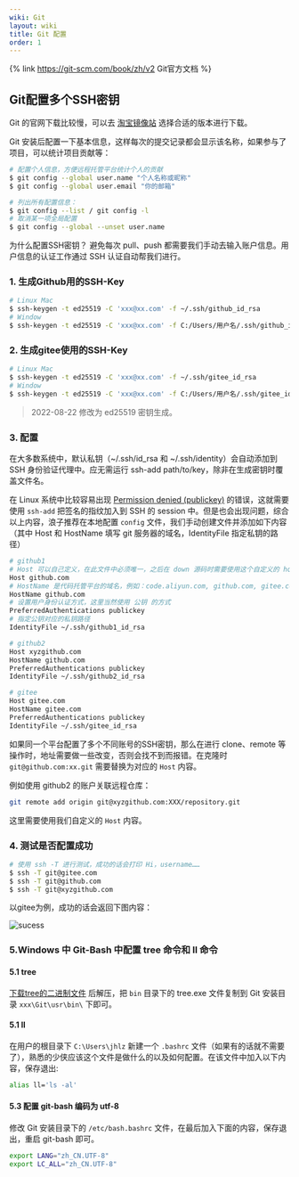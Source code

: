 ```yaml
---
wiki: Git
layout: wiki
title: Git 配置
order: 1
---
```


{% link https://git-scm.com/book/zh/v2 Git官方文档 %}

## Git配置多个SSH密钥

Git 的官网下载比较慢，可以去 [淘宝镜像站](https://npm.taobao.org/mirrors/git-for-windows/) 选择合适的版本进行下载。

Git 安装后配置一下基本信息，这样每次的提交记录都会显示该名称，如果参与了项目，可以统计项目贡献等：

```bash
# 配置个人信息，方便远程托管平台统计个人的贡献
$ git config --global user.name "个人名称或昵称"
$ git config --global user.email "你的邮箱"

# 列出所有配置信息：
$ git config --list / git config -l
# 取消某一项全局配置
$ git config --global --unset user.name
```

为什么配置SSH密钥？
避免每次 pull、push 都需要我们手动去输入账户信息。用户信息的认证工作通过 SSH 认证自动帮我们进行。

### 1. 生成Github用的SSH-Key

```bash
# Linux Mac
$ ssh-keygen -t ed25519 -C 'xxx@xx.com' -f ~/.ssh/github_id_rsa
# Window
$ ssh-keygen -t ed25519 -C 'xxx@xx.com' -f C:/Users/用户名/.ssh/github_id_rsa
```

### 2. 生成gitee使用的SSH-Key

```bash
# Linux Mac
$ ssh-keygen -t ed25519 -C 'xxx@xx.com' -f ~/.ssh/gitee_id_rsa
# Window
$ ssh-keygen -t ed25519 -C 'xxx@xx.com' -f C:/Users/用户名/.ssh/gitee_id_rsa
```

> 2022-08-22 修改为 ed25519 密钥生成。

### 3. 配置

在大多数系统中，默认私钥（~/.ssh/id_rsa 和 ~/.ssh/identity）会自动添加到 SSH 身份验证代理中。应无需运行 ssh-add path/to/key，除非在生成密钥时覆盖文件名。

在 Linux 系统中比较容易出现 [Permission denied (publickey)](https://docs.github.com/cn/authentication/troubleshooting-ssh/error-permission-denied-publickey) 的错误，这就需要使用 `ssh-add` 把签名的指纹加入到 SSH 的 session 中。但是也会出现问题，综合以上内容，浪子推荐在本地配置 `config` 文件，我们手动创建文件并添加如下内容（其中 Host 和 HostName 填写 git 服务器的域名，IdentityFile 指定私钥的路径）

```bash .ssh/config
# github1
# Host 可以自己定义，在此文件中必须唯一，之后在 down 源码时需要使用这个自定义的 host
Host github.com
# HostName 是代码托管平台的域名，例如：code.aliyun.com, github.com, gitee.com 等
HostName github.com
# 设置用户身份认证方式，这里当然使用 公钥 的方式
PreferredAuthentications publickey
# 指定公钥对应的私钥路径
IdentityFile ~/.ssh/github1_id_rsa

# github2
Host xyzgithub.com
HostName github.com
PreferredAuthentications publickey
IdentityFile ~/.ssh/github2_id_rsa

# gitee
Host gitee.com
HostName gitee.com
PreferredAuthentications publickey
IdentityFile ~/.ssh/gitee_id_rsa
```

如果同一个平台配置了多个不同账号的SSH密钥，那么在进行 clone、remote 等操作时，地址需要做一些改变，否则会找不到而报错。在克隆时 `git@github.com:xx.git` 需要替换为对应的 `Host` 内容。

例如使用 github2 的账户关联远程仓库：
```bash
git remote add origin git@xyzgithub.com:XXX/repository.git
```

这里需要使用我们自定义的 `Host` 内容。

### 4. 测试是否配置成功

```bash
# 使用 ssh -T 进行测试，成功的话会打印 Hi，username……
$ ssh -T git@gitee.com
$ ssh -T git@github.com
$ ssh -T git@xyzgithub.com
```

以gitee为例，成功的话会返回下图内容：

![sucess](https://fastly.jsdelivr.net/gh/prettywinter/dist/images/doc/20221118211700.png)

### 5.Windows 中 Git-Bash 中配置 tree 命令和 ll 命令

#### 5.1 tree

[下载tree的二进制文件](http://gnuwin32.sourceforge.net/package/tree.htm) 后解压，把 `bin` 目录下的 tree.exe 文件复制到 Git 安装目录 `xxx\Git\usr\bin\` 下即可。

#### 5.1 ll

在用户的根目录下 `C:\Users\jhlz` 新建一个 `.bashrc` 文件（如果有的话就不需要了），熟悉的少侠应该这个文件是做什么的以及如何配置。在该文件中加入以下内容，保存退出:

```bash .bashrc
alias ll='ls -al'
```

#### 5.3 配置 git-bash 编码为 utf-8

修改 Git 安装目录下的 `/etc/bash.bashrc` 文件，在最后加入下面的内容，保存退出，重启 git-bash 即可。

```bash D:\xxx\Git\etc\bash.bashrc
export LANG="zh_CN.UTF-8"
export LC_ALL="zh_CN.UTF-8"
```
